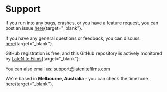 # Support

If you run into any bugs, crashes, or you have a feature request, you can post an issue [here](https://github.com/latenitefilms/markertoolbox/issues){target="_blank"}.

If you have any general questions or feedback, you can discuss [here](https://github.com/latenitefilms/markertoolbox/discussions){target="_blank"}.

GitHub registration is free, and this GitHub repository is actively monitored by [LateNite Films](https://github.com/latenitefilms){target="_blank"}.

You can also email us: [support@latenitefilms.com](mailto:support@latenitefilms.com?subject=Marker%20Toolbox%20Support)

We're based in **Melbourne, Australia** - you can check the timezone [here](https://www.timeanddate.com/worldclock/australia/melbourne){target="_blank"}.